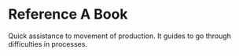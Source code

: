 # Reference A Book

Quick assistance to movement of production.
It guides to go through difficulties in processes.
